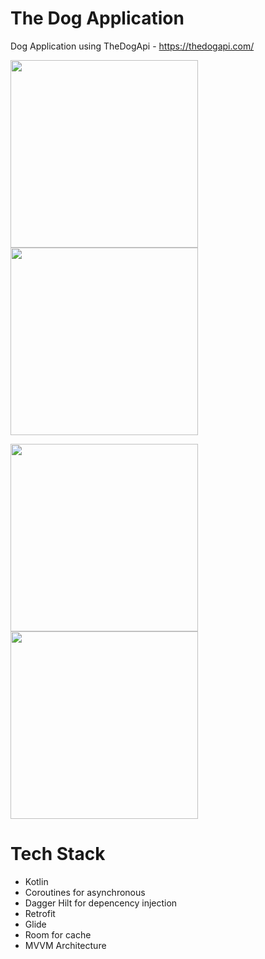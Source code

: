 # The Dog Application
Dog Application using TheDogApi - https://thedogapi.com/
<p float="left">
  <img src="https://user-images.githubusercontent.com/60933239/210607935-d9244433-0d4f-4f44-a3ed-23240ea03d00.png" width="300" />
  <img src="https://user-images.githubusercontent.com/60933239/210608063-589053e8-eef1-4cbf-87c8-e9d1660d8479.png" width="300" /> 
</p>

<p float="left">
  <img src="https://user-images.githubusercontent.com/60933239/210612420-716be457-2aad-4f00-a53b-2bc0c87ee12d.png" width="300"/>
  <img src="https://user-images.githubusercontent.com/60933239/210608361-4f839c5c-46e5-417a-83d5-802179166e2d.png" width="300"/>
</p>

# Tech Stack
- Kotlin
- Coroutines for asynchronous
- Dagger Hilt for depencency injection
- Retrofit
- Glide
- Room for cache
- MVVM Architecture
